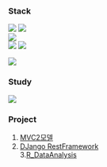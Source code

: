 

<!--
**Yejun4911/Yejun4911** is a ✨ _special_ ✨ repository because its `README.md` (this file) appears on your GitHub profile.

Here are some ideas to get you started:

- 🔭 I’m currently working on ...
- 🌱 I’m currently learning ...
- 👯 I’m looking to collaborate on ...
- 🤔 I’m looking for help with ...
- 💬 Ask me about ...
- 📫 How to reach me: ...
- 😄 Pronouns: ...
- ⚡ Fun fact: ...
-->
### Stack <br>
<img src="https://img.shields.io/badge/Java-FF3366?style=flat-square&logo=Java&logoColor=white"/></a>
<img src="https://img.shields.io/badge/Spring-66CC99?style=flat-square&logo=Spring&logoColor=white"/></a><br>
<img src="https://img.shields.io/badge/Mysql-66CCCC?style=flat-square&logo=Mysql&logoColor=white"/></a><br>
<img src="https://img.shields.io/badge/Python-3766AB?style=flat-square&logo=Python&logoColor=white"/></a>
<img src="https://img.shields.io/badge/DJango-111165?style=flat-square&logo=DJango&logoColor=white"/></a><br>
<!-- <img src="https://img.shields.io/badge/CSS-993366?style=flat-square&logo=CSS&logoColor=white"/></a> -->
<!-- <img src="https://img.shields.io/badge/HTML-33CCCC?style=flat-square&logo=HTML&logoColor=white"/></a> -->
<!-- <img src="https://img.shields.io/badge/JavaScript-00CCFF?style=flat-square&logo=JavaScript&logoColor=white"/></a><br> -->
<img src="https://img.shields.io/badge/AWS-FF9900?style=flat-square&logo=AmazonAWS&logoColor=white"/></a>

### Study <br>
<a href="https://www.notion.so/b1ad75abea70481cb47a67ff70f18ae1"><img src="https://img.shields.io/badge/Notion-FF9900?style=flat-square&logo=Notion&logoColor=white"/></a>

### Project <br>

1. [MVC2모델](https://github.com/Yejun4911/GollaJo) <br>
2. [DJango RestFramework](https://github.com/Yejun4911/Dalgona) <br>
3.[R_DataAnalysis](https://github.com/Yejun4911/Airpollution_DataAnalysis) <br>
 

